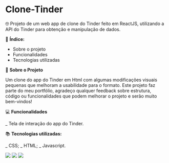 # Clone-Tinder

🤓 Projeto de um web app de clone do Tinder feito em ReactJS, utilizando a API do Tinder para obtenção e manipulação de dados.

📝 **Índice:**

- Sobre o projeto
- Funcionalidades
- Tecnologias utilizadas

📃 **Sobre o Projeto**

Um clone do app do Tinder em Html com algumas modificações visuais pequenas que melhoram a usabilidade para o formato.
Este projeto faz parte do meu portfólio, agradeço qualquer feedback sobre estrutura, código ou funcionalidades que podem melhorar o projeto e serão muito bem-vindos!

💻 **Funcionalidades**

_ Tela de interação do app do Tinder.

📚 **Tecnologias utilizadas:**

_ CSS;
_ HTML;
_ Javascript.

<img src="[BadgeURLAqui](https://img.shields.io/badge/CSS-239120?&style=for-the-badge&logo=css3&logoColor=white)https://img.shields.io/badge/CSS-239120?&style=for-the-badge&logo=css3&logoColor=white" />
<img src="[BadgeURLAqui](https://img.shields.io/badge/HTML-239120?style=for-the-badge&logo=html5&logoColor=white)https://img.shields.io/badge/HTML-239120?style=for-the-badge&logo=html5&logoColor=white" />
<img src="[BadgeURLAqui](https://img.shields.io/badge/JavaScript-323330?style=for-the-badge&logo=javascript&logoColor=F7DF1E)" />
